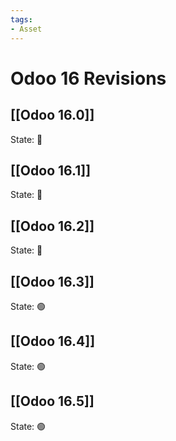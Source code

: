 ```yaml
---
tags:
- Asset
---
```

# Odoo 16 Revisions

## [[Odoo 16.0]]

State: 🔴

## [[Odoo 16.1]]

State: 🔴

## [[Odoo 16.2]]

State: 🔴

## [[Odoo 16.3]]

State: 🟢

## [[Odoo 16.4]]

State: 🟢

## [[Odoo 16.5]]

State: 🟢